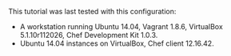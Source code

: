 This tutorial was last tested with this configuration:

* A workstation running Ubuntu 14.04, Vagrant 1.8.6, VirtualBox 5.1.10r112026, Chef Development Kit 1.0.3.
* Ubuntu 14.04 instances on VirtualBox, Chef client 12.16.42.
